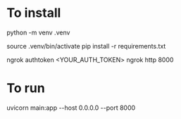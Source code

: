 # To install

python -m venv .venv

<!-- source .venv/Scripts/activate  -->

source .venv/bin/activate
pip install -r requirements.txt

ngrok authtoken <YOUR_AUTH_TOKEN> <!-- get the auth token after signing up for ngrok -->
ngrok http 8000

# To run

uvicorn main:app --host 0.0.0.0 --port 8000
